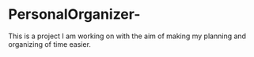 # PersonalOrganizer-
This is a project I am working on with the aim of making my planning and organizing of time easier. 
